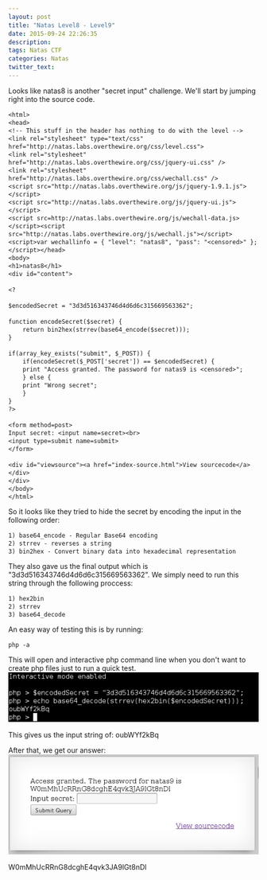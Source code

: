 ```yaml
---
layout: post
title: "Natas Level8 - Level9"
date: 2015-09-24 22:26:35
description:
tags: Natas CTF
categories: Natas
twitter_text:
---
```

Looks like natas8 is another "secret input" challenge. We'll start by jumping right into the source code.

    <html>
    <head>
    <!-- This stuff in the header has nothing to do with the level -->
    <link rel="stylesheet" type="text/css" href="http://natas.labs.overthewire.org/css/level.css">
    <link rel="stylesheet" href="http://natas.labs.overthewire.org/css/jquery-ui.css" />
    <link rel="stylesheet" href="http://natas.labs.overthewire.org/css/wechall.css" />
    <script src="http://natas.labs.overthewire.org/js/jquery-1.9.1.js"></script>
    <script src="http://natas.labs.overthewire.org/js/jquery-ui.js"></script>
    <script src=http://natas.labs.overthewire.org/js/wechall-data.js></script><script src="http://natas.labs.overthewire.org/js/wechall.js"></script>
    <script>var wechallinfo = { "level": "natas8", "pass": "<censored>" };</script></head>
    <body>
    <h1>natas8</h1>
    <div id="content">

    <?

    $encodedSecret = "3d3d516343746d4d6d6c315669563362";

    function encodeSecret($secret) {
        return bin2hex(strrev(base64_encode($secret)));
    }

    if(array_key_exists("submit", $_POST)) {
        if(encodeSecret($_POST['secret']) == $encodedSecret) {
        print "Access granted. The password for natas9 is <censored>";
        } else {
        print "Wrong secret";
        }
    }
    ?>

    <form method=post>
    Input secret: <input name=secret><br>
    <input type=submit name=submit>
    </form>

    <div id="viewsource"><a href="index-source.html">View sourcecode</a></div>
    </div>
    </body>
    </html>
    
So it looks like they tried to hide the secret by encoding the input in the following order:

    1) base64_encode - Regular Base64 encoding
    2) strrev - reverses a string
    3) bin2hex - Convert binary data into hexadecimal representation
    
They also gave us the final output which is "3d3d516343746d4d6d6c315669563362". We simply need to run this string through the following proccess:

    1) hex2bin
    2) strrev
    3) base64_decode
    
An easy way of testing this is by running:

    php -a 
    
This will open and interactive php command line when you don't want to create php files just to run a quick test. 
![Screenshot1](/assets/img/screenshots/Natas_level8-1.png)
    
This gives us the input string of:
    oubWYf2kBq
    
After that, we get our answer:
![Screenshot2](/assets/img/screenshots/Natas_level8-2.png)
    
W0mMhUcRRnG8dcghE4qvk3JA9lGt8nDl


